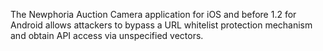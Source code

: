 The Newphoria Auction Camera application for iOS and before 1.2 for Android allows attackers to bypass a URL whitelist protection mechanism and obtain API access via unspecified vectors.